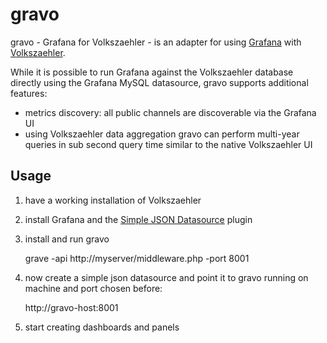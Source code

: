 # gravo

gravo - Grafana for Volkszaehler - is an adapter for using [Grafana](https://grafana.com) with [Volkszaehler](https://volkszaehler.org).

While it is possible to run Grafana against the Volkszaehler database directly using the Grafana MySQL datasource, gravo supports additional features:

  - metrics discovery: all public channels are discoverable via the Grafana UI
  - using Volkszaehler data aggregation gravo can perform multi-year queries in sub second query time similar to the native Volkszaehler UI


## Usage

  1. have a working installation of Volkszaehler
  2. install Grafana and the [Simple JSON Datasource](https://github.com/grafana/simple-json-datasource) plugin
  3. install and run gravo

      grave -api http://myserver/middleware.php -port 8001 

  4. now create a simple json datasource and point it to gravo running on machine and port chosen before:

      http://gravo-host:8001

  5. start creating dashboards and panels
  
